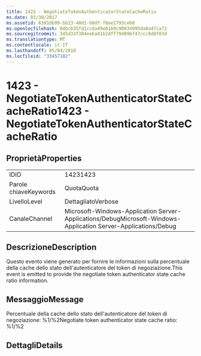 ```yaml
---
title: 1423 - NegotiateTokenAuthenticatorStateCacheRatio
ms.date: 03/30/2017
ms.assetid: 6301db99-bb23-40d1-b8df-f0ae1793ce68
ms.openlocfilehash: 8dbcb35fd1ccda49e61b9c90034995da0a47ca72
ms.sourcegitcommit: 3d5d33f384eeba41b2dff79d096f47ccc8d8f03d
ms.translationtype: MT
ms.contentlocale: it-IT
ms.lasthandoff: 05/04/2018
ms.locfileid: "33457182"
---
```

# <a name="1423---negotiatetokenauthenticatorstatecacheratio"></a><span data-ttu-id="003ce-102">1423 - NegotiateTokenAuthenticatorStateCacheRatio</span><span class="sxs-lookup"><span data-stu-id="003ce-102">1423 - NegotiateTokenAuthenticatorStateCacheRatio</span></span>
## <a name="properties"></a><span data-ttu-id="003ce-103">Proprietà</span><span class="sxs-lookup"><span data-stu-id="003ce-103">Properties</span></span>  
  
|||  
|-|-|  
|<span data-ttu-id="003ce-104">ID</span><span class="sxs-lookup"><span data-stu-id="003ce-104">ID</span></span>|<span data-ttu-id="003ce-105">1423</span><span class="sxs-lookup"><span data-stu-id="003ce-105">1423</span></span>|  
|<span data-ttu-id="003ce-106">Parole chiave</span><span class="sxs-lookup"><span data-stu-id="003ce-106">Keywords</span></span>|<span data-ttu-id="003ce-107">Quota</span><span class="sxs-lookup"><span data-stu-id="003ce-107">Quota</span></span>|  
|<span data-ttu-id="003ce-108">Livello</span><span class="sxs-lookup"><span data-stu-id="003ce-108">Level</span></span>|<span data-ttu-id="003ce-109">Dettagliato</span><span class="sxs-lookup"><span data-stu-id="003ce-109">Verbose</span></span>|  
|<span data-ttu-id="003ce-110">Canale</span><span class="sxs-lookup"><span data-stu-id="003ce-110">Channel</span></span>|<span data-ttu-id="003ce-111">Microsoft-Windows-Application Server-Applications/Debug</span><span class="sxs-lookup"><span data-stu-id="003ce-111">Microsoft-Windows-Application Server-Applications/Debug</span></span>|  
  
## <a name="description"></a><span data-ttu-id="003ce-112">Descrizione</span><span class="sxs-lookup"><span data-stu-id="003ce-112">Description</span></span>  
 <span data-ttu-id="003ce-113">Questo evento viene generato per fornire le informazioni sulla percentuale della cache dello stato dell'autenticatore del token di negoziazione.</span><span class="sxs-lookup"><span data-stu-id="003ce-113">This event is emitted to provide the negotiate token authenticator state cache ratio information.</span></span>  
  
## <a name="message"></a><span data-ttu-id="003ce-114">Messaggio</span><span class="sxs-lookup"><span data-stu-id="003ce-114">Message</span></span>  
 <span data-ttu-id="003ce-115">Percentuale della cache dello stato dell'autenticatore del token di negoziazione: %1/%2</span><span class="sxs-lookup"><span data-stu-id="003ce-115">Negotiate token authenticator state cache ratio: %1/%2</span></span>  
  
## <a name="details"></a><span data-ttu-id="003ce-116">Dettagli</span><span class="sxs-lookup"><span data-stu-id="003ce-116">Details</span></span>
